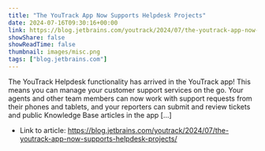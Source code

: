 ```yaml
---
title: "The YouTrack App Now Supports Helpdesk Projects"
date: 2024-07-16T09:30:16+00:00
link: https://blog.jetbrains.com/youtrack/2024/07/the-youtrack-app-now-supports-helpdesk-projects/
showShare: false
showReadTime: false
thumbnail: images/misc.png
tags: ["blog.jetbrains.com"]
---
```

The YouTrack Helpdesk functionality has arrived in the YouTrack app! This means you can manage your customer support services on the go. Your agents and other team members can now work with support requests from their phones and tablets, and your reporters can submit and review tickets and public Knowledge Base articles in the app […]

- Link to article: https://blog.jetbrains.com/youtrack/2024/07/the-youtrack-app-now-supports-helpdesk-projects/